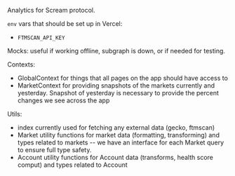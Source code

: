 Analytics for Scream protocol.

`env` vars that should be set up in Vercel:

- `FTMSCAN_API_KEY`

Mocks:
useful if working offline, subgraph is down, or if needed for testing.

Contexts:

- GlobalContext
  for things that all pages on the app should have access to
- MarketContext
  for providing snapshots of the markets currently and yesterday. Snapshot of yesterday is necessary to provide the percent changes we see across the app

Utils:

- index
  currently used for fetching any external data (gecko, ftmscan)
- Market
  utility functions for market data (formatting, transforming) and types related to markets -- we have an interface for each Market query to ensure full type safety.
- Account
  utility functions for Account data (transforms, health score comput) and types related to Account
